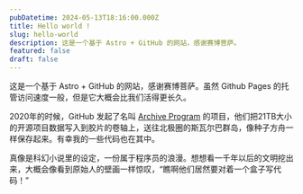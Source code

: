 ```yaml
---
pubDatetime: 2024-05-13T18:16:00.000Z
title: Hello world !
slug: hello-world
description: 这是一个基于 Astro + GitHub 的网站，感谢赛博菩萨。
featured: false
draft: false
---
```



这是一个基于 Astro + GitHub 的网站，感谢赛博菩萨。虽然 Github Pages 的托管访问速度一般，但是它大概会比我们活得更长久。

2020年的时候，GitHub 发起了名叫 <a href="https://archiveprogram.github.com/" ref="nofollow" target="_blank">Archive Program</a> 的项目，他们把21TB大小的开源项目数据写入到胶片的卷轴上，送往北极圈的斯瓦尔巴群岛，像种子方舟一样保存起来。有幸我的一些代码也在其中。

真像是科幻小说里的设定，一份属于程序员的浪漫。想想看一千年以后的文明挖出来，大概会像看到原始人的壁画一样惊叹，“瞧啊他们居然要对着一个盒子写代码！”
